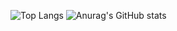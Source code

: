 ![Top Langs](https://github-readme-stats.vercel.app/api/top-langs/?username=harinezumi616&layout=compact&theme=merko)
![Anurag's GitHub stats](https://github-readme-stats.vercel.app/api?username=harinezumi616&theme=onedark&show_icons=true)
